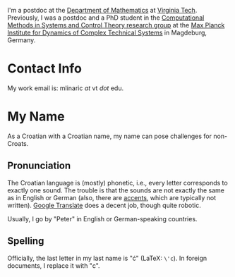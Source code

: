<!--
.. title: Welcome
.. slug: index
.. date:
.. tags: 
.. category: 
.. link: 
.. description: 
.. type: text
-->

I'm a postdoc at the
[Department of Mathematics](https://math.vt.edu/) at
[Virginia Tech](https://vt.edu/).
Previously, I was a postdoc and a PhD student in the
[Computational Methods in Systems and Control Theory research group](https://www.mpi-magdeburg.mpg.de/csc)
at the
[Max Planck Institute for Dynamics of Complex Technical Systems](https://www.mpi-magdeburg.mpg.de/2316/en)
in Magdeburg, Germany.

# Contact Info

My work email is: mlinaric *at* vt *dot* edu.

# My Name

As a Croatian with a Croatian name, my name can pose challenges for non-Croats.

## Pronunciation

The Croatian language is (mostly) phonetic, i.e.,
every letter corresponds to exactly one sound.
The trouble is that the sounds are not exactly the same as in English or German
(also, there are [accents](https://hr.wikipedia.org/wiki/Naglasak),
which are typically not written).
[Google Translate](https://translate.google.com/?sl=hr&tl=en&text=Petar%20Mlinari%C4%87&op=translate)
does a decent job, though quite robotic.

Usually, I go by "Peter" in English or German-speaking countries.

## Spelling

Officially, the last letter in my last name is "ć"
(LaTeX: `\'c`).
In foreign documents, I replace it with "c".
